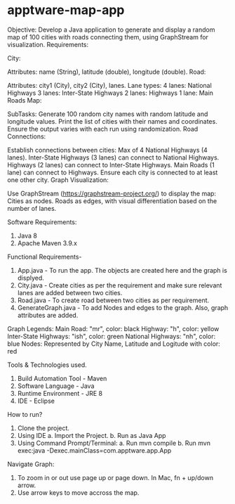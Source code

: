 # apptware-map-app

Objective: Develop a Java application to generate and display a random map of 100 cities with roads connecting them, using GraphStream for visualization.
Requirements:

City:

Attributes: name (String), latitude (double), longitude (double).
Road:

Attributes: city1 (City), city2 (City), lanes.
Lane types:
4 lanes: National Highways
3 lanes: Inter-State Highways
2 lanes: Highways
1 lane: Main Roads
Map:

SubTasks:
Generate 100 random city names with random latitude and longitude values.
Print the list of cities with their names and coordinates.
Ensure the output varies with each run using randomization.
Road Connections:

Establish connections between cities:
Max of 4 National Highways (4 lanes).
Inter-State Highways (3 lanes) can connect to National Highways.
Highways (2 lanes) can connect to Inter-State Highways.
Main Roads (1 lane) can connect to Highways.
Ensure each city is connected to at least one other city.
Graph Visualization:

Use GraphStream (https://graphstream-project.org/) to display the map:
Cities as nodes.
Roads as edges, with visual differentiation based on the number of lanes.

Software Requirements:
1. Java 8
2. Apache Maven 3.9.x

Functional Requirements-
1. App.java - To run the app. The objects are created here and the graph is displyed.
2. City.java - Create cities as per the requirement and make sure relevant lanes are added between two cities.
3. Road.java - To create road between two cities as per requirement.
4. GenerateGraph.java - To add Nodes and edges to the graph. Also, graph attributes are added.

Graph Legends:
Main Road: "mr", color: black 
Highway: "h", color: yellow
Inter-State Highways: "ish", color: green
National Highways: "nh", color: blue
Nodes: Represented by City Name, Latitude and Logitude with color: red

Tools & Technologies used.
1. Build Automation Tool - Maven
2. Software Language - Java
3. Runtime Environment - JRE 8
4. IDE - Eclipse

How to run?
1. Clone the project.
2. Using IDE
   a. Import the Project.
   b. Run as Java App
3. Using Command Prompt/Terminal:
   a. Run mvn compile
   b. Run mvn exec:java -Dexec.mainClass=com.apptware.app.App

Navigate Graph:
1. To zoom in or out use page up or page down. In Mac, fn + up/down arrow.
2. Use arrow keys to move accross the map.

   
